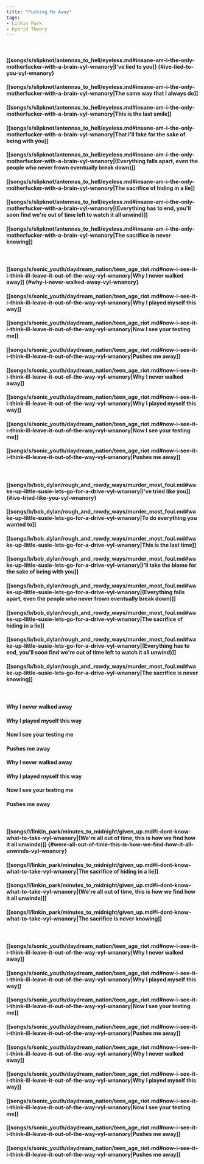 ```yaml
---
title: "Pushing Me Away"
tags:
- Linkin Park
- Hybrid Theory
---
```

&nbsp;
#### [[songs/s/slipknot/antennas_to_hell/eyeless.md#insane-am-i-the-only-motherfucker-with-a-brain-vyl-wnanory|I've lied to you]] {#ive-lied-to-you-vyl-wnanory}
#### [[songs/s/slipknot/antennas_to_hell/eyeless.md#insane-am-i-the-only-motherfucker-with-a-brain-vyl-wnanory|The same way that I always do]]
#### [[songs/s/slipknot/antennas_to_hell/eyeless.md#insane-am-i-the-only-motherfucker-with-a-brain-vyl-wnanory|This is the last smile]]
#### [[songs/s/slipknot/antennas_to_hell/eyeless.md#insane-am-i-the-only-motherfucker-with-a-brain-vyl-wnanory|That I'll fake for the sake of being with you]]
#### [[songs/s/slipknot/antennas_to_hell/eyeless.md#insane-am-i-the-only-motherfucker-with-a-brain-vyl-wnanory|(Everything falls apart, even the people who never frown eventually break down)]]
#### [[songs/s/slipknot/antennas_to_hell/eyeless.md#insane-am-i-the-only-motherfucker-with-a-brain-vyl-wnanory|The sacrifice of hiding in a lie]]
#### [[songs/s/slipknot/antennas_to_hell/eyeless.md#insane-am-i-the-only-motherfucker-with-a-brain-vyl-wnanory|(Everything has to end, you'll soon find we're out of time left to watch it all unwind)]]
#### [[songs/s/slipknot/antennas_to_hell/eyeless.md#insane-am-i-the-only-motherfucker-with-a-brain-vyl-wnanory|The sacrifice is never knowing]]
&nbsp;
#### [[songs/s/sonic_youth/daydream_nation/teen_age_riot.md#now-i-see-it-i-think-ill-leave-it-out-of-the-way-vyl-wnanory|Why I never walked away]] {#why-i-never-walked-away-vyl-wnanory}
#### [[songs/s/sonic_youth/daydream_nation/teen_age_riot.md#now-i-see-it-i-think-ill-leave-it-out-of-the-way-vyl-wnanory|Why I played myself this way]]
#### [[songs/s/sonic_youth/daydream_nation/teen_age_riot.md#now-i-see-it-i-think-ill-leave-it-out-of-the-way-vyl-wnanory|Now I see your testing me]]
#### [[songs/s/sonic_youth/daydream_nation/teen_age_riot.md#now-i-see-it-i-think-ill-leave-it-out-of-the-way-vyl-wnanory|Pushes me away]]
#### [[songs/s/sonic_youth/daydream_nation/teen_age_riot.md#now-i-see-it-i-think-ill-leave-it-out-of-the-way-vyl-wnanory|Why I never walked away]]
#### [[songs/s/sonic_youth/daydream_nation/teen_age_riot.md#now-i-see-it-i-think-ill-leave-it-out-of-the-way-vyl-wnanory|Why I played myself this way]]
#### [[songs/s/sonic_youth/daydream_nation/teen_age_riot.md#now-i-see-it-i-think-ill-leave-it-out-of-the-way-vyl-wnanory|Now I see your testing me]]
#### [[songs/s/sonic_youth/daydream_nation/teen_age_riot.md#now-i-see-it-i-think-ill-leave-it-out-of-the-way-vyl-wnanory|Pushes me away]]
&nbsp;
#### [[songs/b/bob_dylan/rough_and_rowdy_ways/murder_most_foul.md#wake-up-little-susie-lets-go-for-a-drive-vyl-wnanory|I've tried like you]] {#ive-tried-like-you-vyl-wnanory}
#### [[songs/b/bob_dylan/rough_and_rowdy_ways/murder_most_foul.md#wake-up-little-susie-lets-go-for-a-drive-vyl-wnanory|To do everything you wanted to]]
#### [[songs/b/bob_dylan/rough_and_rowdy_ways/murder_most_foul.md#wake-up-little-susie-lets-go-for-a-drive-vyl-wnanory|This is the last time]]
#### [[songs/b/bob_dylan/rough_and_rowdy_ways/murder_most_foul.md#wake-up-little-susie-lets-go-for-a-drive-vyl-wnanory|I'll take the blame for the sake of being with you]]
#### [[songs/b/bob_dylan/rough_and_rowdy_ways/murder_most_foul.md#wake-up-little-susie-lets-go-for-a-drive-vyl-wnanory|(Everything falls apart, even the people who never frown eventually break down)]]
#### [[songs/b/bob_dylan/rough_and_rowdy_ways/murder_most_foul.md#wake-up-little-susie-lets-go-for-a-drive-vyl-wnanory|The sacrifice of hiding in a lie]]
#### [[songs/b/bob_dylan/rough_and_rowdy_ways/murder_most_foul.md#wake-up-little-susie-lets-go-for-a-drive-vyl-wnanory|(Everything has to end, you'll soon find we're out of time left to watch it all unwind)]]
#### [[songs/b/bob_dylan/rough_and_rowdy_ways/murder_most_foul.md#wake-up-little-susie-lets-go-for-a-drive-vyl-wnanory|The sacrifice is never knowing]]
&nbsp;
#### Why I never walked away
#### Why I played myself this way
#### Now I see your testing me
#### Pushes me away
#### Why I never walked away
#### Why I played myself this way
#### Now I see your testing me
#### Pushes me away
&nbsp;
#### [[songs/l/linkin_park/minutes_to_midnight/given_up.md#i-dont-know-what-to-take-vyl-wnanory|(We're all out of time, this is how we find how it all unwinds)]] {#were-all-out-of-time-this-is-how-we-find-how-it-all-unwinds-vyl-wnanory}
#### [[songs/l/linkin_park/minutes_to_midnight/given_up.md#i-dont-know-what-to-take-vyl-wnanory|The sacrifice of hiding in a lie]]
#### [[songs/l/linkin_park/minutes_to_midnight/given_up.md#i-dont-know-what-to-take-vyl-wnanory|(We're all out of time, this is how we find how it all unwinds)]]
#### [[songs/l/linkin_park/minutes_to_midnight/given_up.md#i-dont-know-what-to-take-vyl-wnanory|The sacrifice is never knowing]]
&nbsp;
#### [[songs/s/sonic_youth/daydream_nation/teen_age_riot.md#now-i-see-it-i-think-ill-leave-it-out-of-the-way-vyl-wnanory|Why I never walked away]]
#### [[songs/s/sonic_youth/daydream_nation/teen_age_riot.md#now-i-see-it-i-think-ill-leave-it-out-of-the-way-vyl-wnanory|Why I played myself this way]]
#### [[songs/s/sonic_youth/daydream_nation/teen_age_riot.md#now-i-see-it-i-think-ill-leave-it-out-of-the-way-vyl-wnanory|Now I see your testing me]]
#### [[songs/s/sonic_youth/daydream_nation/teen_age_riot.md#now-i-see-it-i-think-ill-leave-it-out-of-the-way-vyl-wnanory|Pushes me away]]
#### [[songs/s/sonic_youth/daydream_nation/teen_age_riot.md#now-i-see-it-i-think-ill-leave-it-out-of-the-way-vyl-wnanory|Why I never walked away]]
#### [[songs/s/sonic_youth/daydream_nation/teen_age_riot.md#now-i-see-it-i-think-ill-leave-it-out-of-the-way-vyl-wnanory|Why I played myself this way]]
#### [[songs/s/sonic_youth/daydream_nation/teen_age_riot.md#now-i-see-it-i-think-ill-leave-it-out-of-the-way-vyl-wnanory|Now I see your testing me]]
#### [[songs/s/sonic_youth/daydream_nation/teen_age_riot.md#now-i-see-it-i-think-ill-leave-it-out-of-the-way-vyl-wnanory|Pushes me away]]
#### [[songs/s/sonic_youth/daydream_nation/teen_age_riot.md#now-i-see-it-i-think-ill-leave-it-out-of-the-way-vyl-wnanory|Pushes me away]]

